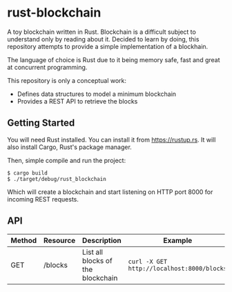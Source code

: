 # rust-blockchain
A toy blockchain written in Rust. Blockchain is a difficult subject to understand only 
by reading about it. Decided to learn by doing, this repository attempts to provide
a simple implementation of a blockhain. 

The language of choice is Rust due to it being memory safe, fast and great at concurrent programming.

This repository is only a conceptual work:
* Defines data structures to model a minimum blockchain
* Provides a REST API to retrieve the blocks

## Getting Started
You will need Rust installed. You can install it from https://rustup.rs. It will also install Cargo, Rust's package manager.

Then, simple compile and run the project:
```console
$ cargo build
$ ./target/debug/rust_blockchain
```

Which will create a blockchain and start listening on HTTP port 8000 for incoming REST requests.

## API
| Method | Resource | Description | Example
| --- | --- | --- | --- |
| GET | /blocks | List all blocks of the blockchain | `curl -X GET http://localhost:8000/blocks`

